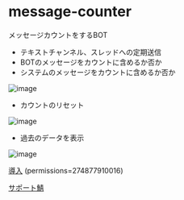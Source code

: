 # message-counter

メッセージカウントをするBOT

- テキストチャンネル、スレッドへの定期送信
- BOTのメッセージをカウントに含めるか否か
- システムのメッセージをカウントに含めるか否か

![image](https://github.com/KiRura/message-counter/assets/57588049/4fff6ed5-6f13-4e8d-a2f1-e34c8ec9de33)

- カウントのリセット

![image](https://github.com/KiRura/message-counter/assets/57588049/1bfe1c7e-7f81-46eb-a0c5-ae3b21d3e2bf)

- 過去のデータを表示

![image](https://github.com/KiRura/message-counter/assets/57588049/d8eddf85-2399-40c7-9733-aac05046952c)

[導入](https://canary.discord.com/api/oauth2/authorize?client_id=1126754539341615214&permissions=274877910016&scope=applications.commands%20bot) (permissions=274877910016)

[サポート鯖](https://discord.gg/4ykRcmxAmq)
